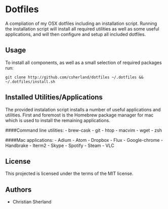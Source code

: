 Dotfiles
========
A compliation of my OSX dotfiles including an installation script. Running the installation script
will install all required utilities as well as some useful applications, and will then configure and
setup all included dotfiles.

Usage
-----
To install all components, as well as a small selection of required packages run:

    git clone http://github.com/csherland/dotfiles ~/.dotfiles && ~/.dotfiles/install.sh

Installed Utilities/Applications
--------------------------------
The provided instalation script installs a number of useful applications and utilities. First and
foremost is the Homebrew package manager for mac which is used to install the remaining applications.

####Command line utilities:
      - brew-cask
      - git
      - htop
      - macvim
      - wget
      - zsh

####Mac applications:
      - Adium
      - Atom
      - Dropbox
      - Flux
      - Google-chrome
      - Handbrake
      - Iterm2
      - Skype
      - Spotify
      - Steam
      - VLC

License
-------
This projected is licensed under the terms of the MIT license.

Authors
-------
- Christian Sherland
